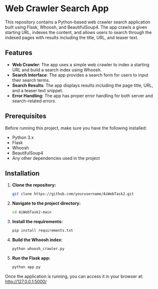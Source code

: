 # Web Crawler Search App
This repository contains a Python-based web crawler search application built using Flask, Whoosh, and BeautifulSoup4. The app crawls a given starting URL, indexes the content, and allows users to search through the indexed pages with results including the title, URL, and teaser text.

## Features
- **Web Crawler**: The app uses a simple web crawler to index a starting URL and build a search index using Whoosh.
- **Search Interface**: The app provides a search form for users to input their search terms.
- **Search Results**: The app displays results including the page title, URL, and a teaser text snippet.
- **Error Handling**: The app has proper error handling for both server and search-related errors.

## Prerequisites
Before running this project, make sure you have the following installed:
- Python 3.x
- Flask
- Whoosh
- BeautifulSoup4
- Any other dependencies used in the project

## Installation
1. **Clone the repository:**
   ```bash
   git clone https://github.com/yourusername/AiWebTask2.git
2. **Navigate to the project directory:**
   ```bash
   cd AiWebTask2-main
3. **Install the requirements:**
   ```bash
   pip install requirements.txt
4. **Build the Whoosh index:**
   ```bash
   python whoosh_crawler.py
5. **Run the Flask app:**
   ```bash
   python app.py

Once the application is running, you can access it in your browser at:
http://127.0.0.1:5000/

